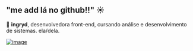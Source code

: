 ## "me add lá no github!!" :sunny:

:ice_cream: **ingryd**, desenvolvedora front-end, cursando análise e desenvolvimento de sistemas. ela/dela.

[![image](https://img.shields.io/badge/LinkedIn-0077B5?style=for-the-badge&logo=linkedin&logoColor=white)](https://www.linkedin.com/in/riosi/)
<!--[![image](https://img.shields.io/badge/dev.to-0A0A0A?style=for-the-badge&logo=dev.to&logoColor=white)](https://www.dev.to/riosi)-->


<!--
**riosi/riosi** is a ✨ _special_ ✨ repository because its `README.md` (this file) appears on your GitHub profile. -->
